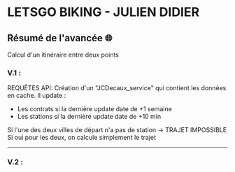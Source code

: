 # LETSGO BIKING - JULIEN DIDIER

## Résumé de l'avancée 🌐

Calcul d'un itinéraire entre deux points

### V.1 :
REQUÊTES API:
Création d'un "JCDecaux_service" qui contient les données en cache.
Il update :
- Les contrats si la dernière update date de +1 semaine
- Les stations si la dernière update date de +10 min

Si l'une des deux villes de départ n'a pas de station -> TRAJET IMPOSSIBLE
Si oui pour les deux, on calcule simplement le trajet

---

### V.2 :

